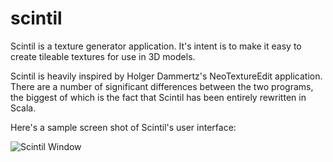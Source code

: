 scintil
=======

Scintil is a texture generator application. It's intent is to make it easy to create tileable textures for use in 3D models.

Scintil is heavily inspired by Holger Dammertz's NeoTextureEdit application. There are a number of significant differences between the two programs, the biggest of which is the fact that Scintil has been entirely rewritten in Scala.

Here's a sample screen shot of Scintil's user interface:

![Scintil Window](https://raw.github.com/viridia/scintil/master/scintil/artwork/scintil.png "Scintil Main Window")
